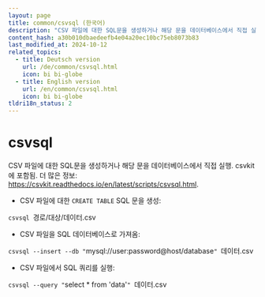 ```yaml
---
layout: page
title: common/csvsql (한국어)
description: "CSV 파일에 대한 SQL문을 생성하거나 해당 문을 데이터베이스에서 직접 실행."
content_hash: a30b010dbaedeefb4e04a20ec10bc75eb8073b83
last_modified_at: 2024-10-12
related_topics:
  - title: Deutsch version
    url: /de/common/csvsql.html
    icon: bi bi-globe
  - title: English version
    url: /en/common/csvsql.html
    icon: bi bi-globe
tldri18n_status: 2
---
```

# csvsql

CSV 파일에 대한 SQL문을 생성하거나 해당 문을 데이터베이스에서 직접 실행.
csvkit에 포함됨.
더 많은 정보: <https://csvkit.readthedocs.io/en/latest/scripts/csvsql.html>.

- CSV 파일에 대한 `CREATE TABLE` SQL 문을 생성:

`csvsql `<span class="tldr-var badge badge-pill bg-dark-lm bg-white-dm text-white-lm text-dark-dm font-weight-bold">경로/대상/데이터.csv</span>

- CSV 파일을 SQL 데이터베이스로 가져옴:

`csvsql --insert --db "`<span class="tldr-var badge badge-pill bg-dark-lm bg-white-dm text-white-lm text-dark-dm font-weight-bold">mysql://user:password@host/database</span>`" `<span class="tldr-var badge badge-pill bg-dark-lm bg-white-dm text-white-lm text-dark-dm font-weight-bold">데이터.csv</span>

- CSV 파일에서 SQL 쿼리를 실행:

`csvsql --query "`<span class="tldr-var badge badge-pill bg-dark-lm bg-white-dm text-white-lm text-dark-dm font-weight-bold">select * from 'data'</span>`" `<span class="tldr-var badge badge-pill bg-dark-lm bg-white-dm text-white-lm text-dark-dm font-weight-bold">데이터.csv</span>
